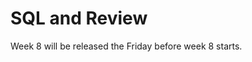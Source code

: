 # SQL and Review

 Week 8 will be released the Friday before week 8 starts. 

<!--This week you'll go into more depth with Javascript, learn a bit about SQL and databases, and then move into review.-->

<!--The review will encourage you to dive deeper into topics and clean out any cobwebs so you are ready to start Phase 1. Because you are covering some new material this week, week 8 will be more demanding than week 9.-->

<!--Please keep track of how much time you spend on each challenge.-->

<!--## Challenges-->
<!--1. [JavaScript Gradebook](js-gradebook)-->
<!--2. [JavaScript Tally Votes](js-tally-votes) **Pairing Challenge**-->
<!--3. [Introduction to Databases](intro-to-databases)-->
<!--4. [More Schemas](more-schemas)-->
<!--5. [Ruby Challenge](ruby.md)-->
<!--6. [Cheat Sheet](cheat-sheet.md) **Pairing Challenge**-->
<!--7. [Technical Blog](technical-blog.md)-->
<!--8. [Cultural Blog](cultural-blog.md)-->
<!--9. [GPS 3.2](gps3-2) [on JavaScript] **DO NOT READ UNTIL GPS SESSION**-->
<!--10. [Accountability Group](accountability-group.md)-->
<!--11. [BONUS Challenges](BONUS-challenges) **Optional**-->

<!--This week you'll want to request feedback on Twitter using the hashtag **#DBCU3W8.**-->

<!--## Submitting your work-->
<!--- You must complete the [week's submission form](http://apply.devbootcamp.com) to turn in your work by Sunday at 11:59pm.-->

<!--####IMPORTANT-->
<!--There are no extensions available for the last two weeks of Phase 0. It is vital to your ability to attend DBC on site with your cohort that you get your work in by the deadline. Email us immediately if this will be a problem for you. If we do not hear from you and you do not have the work for weeks 1-8 turned in, we will automatically defer you to the next cohort.-->

<!--## Remember the Unit Expectations!-->

<!--Expectation | Times per Unit | Times per Week-->
<!--------------|----------|----------->
<!--[Peer-Pair](https://github.com/Devbootcamp/phase-0-handbook/blob/master/peer-pairing-sessions.md) | 6 | >= 2-->
<!--[Give feedback](https://socrates.devbootcamp.com/feedback/new) to GPS and peer pairs | 8 | >=2-->
<!--Rate [feedback](https://socrates.devbootcamp.com/feedback) | 20 | 7-->

<!--## [Resources](https://github.com/Devbootcamp/phase-0-handbook/blob/master/resources.md)-->
